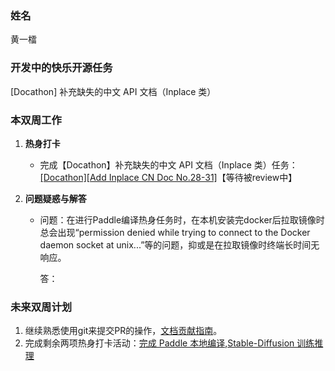 ### 姓名

黄一檑

### 开发中的快乐开源任务

[Docathon] 补充缺失的中文 API 文档（Inplace 类）

### 本双周工作

1. **热身打卡**

   - 完成【Docathon】补充缺失的中文 API 文档（Inplace 类）任务：[[Docathon][Add Inplace CN Doc No.28-31]](https://github.com/PaddlePaddle/docs/pull/7209)【等待被review中】


2. **问题疑惑与解答**

   - 问题：在进行Paddle编译热身任务时，在本机安装完docker后拉取镜像时总会出现“permission denied while trying to connect to the Docker daemon socket at unix...”等的问题，抑或是在拉取镜像时终端长时间无响应。

     答：



### 未来双周计划

1. 继续熟悉使用git来提交PR的操作，[文档贡献指南](https://www.paddlepaddle.org.cn/documentation/docs/zh/develop/dev_guides/docs_contributing_guides_cn.html)。
2. 完成剩余两项热身打卡活动：[完成 Paddle 本地编译](https://github.com/PaddlePaddle/Paddle/issues/45347),[Stable-Diffusion 训练推理](https://github.com/PaddlePaddle/PaddleMIX/issues/273)

